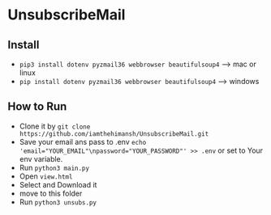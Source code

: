 # UnsubscribeMail

## Install
- `pip3 install dotenv pyzmail36 webbrowser beautifulsoup4` --> mac or linux
- `pip install dotenv pyzmail36 webbrowser beautifulsoup4` --> windows

## How to Run
- Clone it by `git clone https://github.com/iamthehimansh/UnsubscribeMail.git`
- Save your email ans pass to .env `echo 'email="YOUR_EMAIL"\npassword="YOUR_PASSWORD"' >> .env` or set to Your env variable.
- Run `python3 main.py`
- Open `view.html`
- Select and Download it
- move to this folder 
- Run `python3 unsubs.py`
